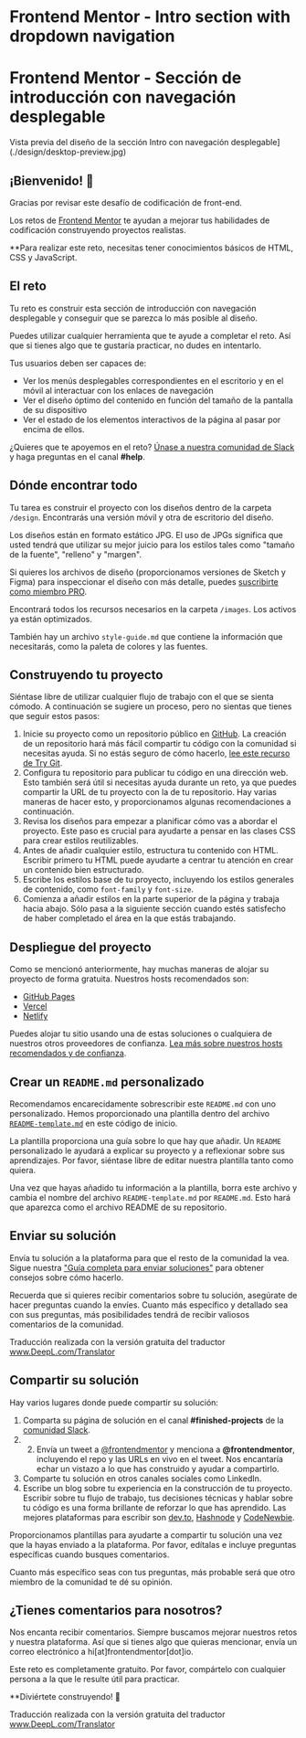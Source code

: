 # Frontend Mentor - Intro section with dropdown navigation
# Frontend Mentor - Sección de introducción con navegación desplegable

Vista previa del diseño de la sección Intro con navegación desplegable](./design/desktop-preview.jpg)

## ¡Bienvenido! 👋

Gracias por revisar este desafío de codificación de front-end.

Los retos de [Frontend Mentor](https://www.frontendmentor.io) te ayudan a mejorar tus habilidades de codificación construyendo proyectos realistas.

**Para realizar este reto, necesitas tener conocimientos básicos de HTML, CSS y JavaScript.

## El reto

Tu reto es construir esta sección de introducción con navegación desplegable y conseguir que se parezca lo más posible al diseño.

Puedes utilizar cualquier herramienta que te ayude a completar el reto. Así que si tienes algo que te gustaría practicar, no dudes en intentarlo.

Tus usuarios deben ser capaces de:

- Ver los menús desplegables correspondientes en el escritorio y en el móvil al interactuar con los enlaces de navegación
- Ver el diseño óptimo del contenido en función del tamaño de la pantalla de su dispositivo
- Ver el estado de los elementos interactivos de la página al pasar por encima de ellos.

¿Quieres que te apoyemos en el reto? [Únase a nuestra comunidad de Slack](https://www.frontendmentor.io/slack) y haga preguntas en el canal **#help**.

## Dónde encontrar todo

Tu tarea es construir el proyecto con los diseños dentro de la carpeta `/design`. Encontrarás una versión móvil y otra de escritorio del diseño. 

Los diseños están en formato estático JPG. El uso de JPGs significa que usted tendrá que utilizar su mejor juicio para los estilos tales como "tamaño de la fuente", "relleno" y "margen". 

Si quieres los archivos de diseño (proporcionamos versiones de Sketch y Figma) para inspeccionar el diseño con más detalle, puedes [suscribirte como miembro PRO](https://www.frontendmentor.io/pro).

Encontrará todos los recursos necesarios en la carpeta `/images`. Los activos ya están optimizados.

También hay un archivo `style-guide.md` que contiene la información que necesitarás, como la paleta de colores y las fuentes.

## Construyendo tu proyecto

Siéntase libre de utilizar cualquier flujo de trabajo con el que se sienta cómodo. A continuación se sugiere un proceso, pero no sientas que tienes que seguir estos pasos:

1. Inicie su proyecto como un repositorio público en [GitHub](https://github.com/). La creación de un repositorio hará más fácil compartir tu código con la comunidad si necesitas ayuda. Si no estás seguro de cómo hacerlo, [lee este recurso de Try Git](https://try.github.io/).
2. Configura tu repositorio para publicar tu código en una dirección web. Esto también será útil si necesitas ayuda durante un reto, ya que puedes compartir la URL de tu proyecto con la de tu repositorio. Hay varias maneras de hacer esto, y proporcionamos algunas recomendaciones a continuación.
3. Revisa los diseños para empezar a planificar cómo vas a abordar el proyecto. Este paso es crucial para ayudarte a pensar en las clases CSS para crear estilos reutilizables.
4. Antes de añadir cualquier estilo, estructura tu contenido con HTML. Escribir primero tu HTML puede ayudarte a centrar tu atención en crear un contenido bien estructurado.
5. Escribe los estilos base de tu proyecto, incluyendo los estilos generales de contenido, como `font-family` y `font-size`.
6. Comienza a añadir estilos en la parte superior de la página y trabaja hacia abajo. Sólo pasa a la siguiente sección cuando estés satisfecho de haber completado el área en la que estás trabajando.

## Despliegue del proyecto

Como se mencionó anteriormente, hay muchas maneras de alojar su proyecto de forma gratuita. Nuestros hosts recomendados son:

- [GitHub Pages](https://pages.github.com/)
- [Vercel](https://vercel.com/)
- [Netlify](https://www.netlify.com/)

Puedes alojar tu sitio usando una de estas soluciones o cualquiera de nuestros otros proveedores de confianza. [Lea más sobre nuestros hosts recomendados y de confianza](https://medium.com/frontend-mentor/frontend-mentor-trusted-hosting-providers-bf000dfebe).

## Crear un `README.md` personalizado

Recomendamos encarecidamente sobrescribir este `README.md` con uno personalizado. Hemos proporcionado una plantilla dentro del archivo [`README-template.md`](./README-template.md) en este código de inicio.

La plantilla proporciona una guía sobre lo que hay que añadir. Un `README` personalizado le ayudará a explicar su proyecto y a reflexionar sobre sus aprendizajes. Por favor, siéntase libre de editar nuestra plantilla tanto como quiera.

Una vez que hayas añadido tu información a la plantilla, borra este archivo y cambia el nombre del archivo `README-template.md` por `README.md`. Esto hará que aparezca como el archivo README de su repositorio.

## Enviar su solución

Envía tu solución a la plataforma para que el resto de la comunidad la vea. Sigue nuestra ["Guía completa para enviar soluciones"](https://medium.com/frontend-mentor/a-complete-guide-to-submitting-solutions-on-frontend-mentor-ac6384162248) para obtener consejos sobre cómo hacerlo.

Recuerda que si quieres recibir comentarios sobre tu solución, asegúrate de hacer preguntas cuando la envíes. Cuanto más específico y detallado sea con sus preguntas, más posibilidades tendrá de recibir valiosos comentarios de la comunidad.

Traducción realizada con la versión gratuita del traductor www.DeepL.com/Translator

## Compartir su solución

Hay varios lugares donde puede compartir su solución:

1. Comparta su página de solución en el canal **#finished-projects** de la [comunidad Slack](https://www.frontendmentor.io/slack). 
2. 2. Envía un tweet a [@frontendmentor](https://twitter.com/frontendmentor) y menciona a **@frontendmentor**, incluyendo el repo y las URLs en vivo en el tweet. Nos encantaría echar un vistazo a lo que has construido y ayudar a compartirlo.
3. Comparte tu solución en otros canales sociales como LinkedIn.
4. Escribe un blog sobre tu experiencia en la construcción de tu proyecto. Escribir sobre tu flujo de trabajo, tus decisiones técnicas y hablar sobre tu código es una forma brillante de reforzar lo que has aprendido. Las mejores plataformas para escribir son [dev.to](https://dev.to/), [Hashnode](https://hashnode.com/) y [CodeNewbie](https://community.codenewbie.org/).

Proporcionamos plantillas para ayudarte a compartir tu solución una vez que la hayas enviado a la plataforma. Por favor, edítalas e incluye preguntas específicas cuando busques comentarios. 

Cuanto más específico seas con tus preguntas, más probable será que otro miembro de la comunidad te dé su opinión.

## ¿Tienes comentarios para nosotros?

Nos encanta recibir comentarios. Siempre buscamos mejorar nuestros retos y nuestra plataforma. Así que si tienes algo que quieras mencionar, envía un correo electrónico a hi[at]frontendmentor[dot]io.

Este reto es completamente gratuito. Por favor, compártelo con cualquier persona a la que le resulte útil para practicar.

**Diviértete construyendo! 🚀

Traducción realizada con la versión gratuita del traductor www.DeepL.com/Translator
